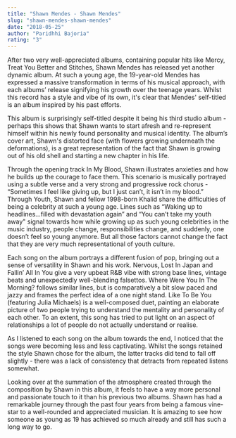 ```yaml
---
title: "Shawn Mendes - Shawn Mendes"
slug: "shawn-mendes-shawn-mendes"
date: "2018-05-25"
author: "Paridhhi Bajoria"
rating: "3"
---
```


After two very well-appreciated albums, containing popular hits like Mercy, Treat You Better and Stitches, Shawn Mendes has released yet another dynamic album. At such a young age, the 19-year-old Mendes has expressed a massive transformation in terms of his musical approach, with each albums’ release signifying his growth over the teenage years. Whilst this record has a style and vibe of its own, it's clear that Mendes' self-titled is an album inspired by his past efforts.

This album is surprisingly self-titled despite it being his third studio album - perhaps this shows that Shawn wants to start afresh and re-represent himself within his newly found personality and musical identity. The album’s cover art, Shawn's distorted face (with flowers growing underneath the deformations), is a great representation of the fact that Shawn is growing out of his old shell and starting a new chapter in his life.

Through the opening track In My Blood, Shawn illustrates anxieties and how he builds up the courage to face them. This scenario is musically portrayed using a subtle verse and a very strong and progressive rock chorus - “Sometimes I feel like giving up, but I just can’t, it isn’t in my blood.” Through Youth, Shawn and fellow 1998-born Khalid share the difficulties of being a celebrity at such a young age. Lines such as “Waking up to headlines…filled with devastation again” and “You can’t take my youth away" signal towards how while growing up as such young celebrities in the music industry, people change, responsibilities change, and suddenly, one doesn’t feel so young anymore. But all those factors cannot change the fact that they are very much representational of youth culture.

Each song on the album portrays a different fusion of pop, bringing out a sense of versatility in Shawn and his work. Nervous, Lost In Japan and Fallin’ All In You give a very upbeat R&B vibe with strong base lines, vintage beats and unexpectedly well-blending falsettos. Where Were You In The Morning? follows similar lines, but is comparatively a bit slow paced and jazzy and frames the perfect idea of a one night stand. Like To Be You (featuring Julia Michaels) is a well-composed duet, painting an elaborate picture of two people trying to understand the mentality and personality of each other. To an extent, this song has tried to put light on an aspect of relationships a lot of people do not actually understand or realise.

As I listened to each song on the album towards the end, I noticed that the songs were becoming less and less captivating. Whilst the songs retained the style Shawn chose for the album, the latter tracks did tend to fall off slightly - there was a lack of consistency that detracts from repeated listens somewhat.

Looking over at the summation of the atmosphere created through the composition by Shawn in this album, it feels to have a way more personal and passionate touch to it than his previous two albums. Shawn has had a remarkable journey through the past four years from being a famous vine-star to a well-rounded and appreciated musician. It is amazing to see how someone as young as 19 has achieved so much already and still has such a long way to go.
